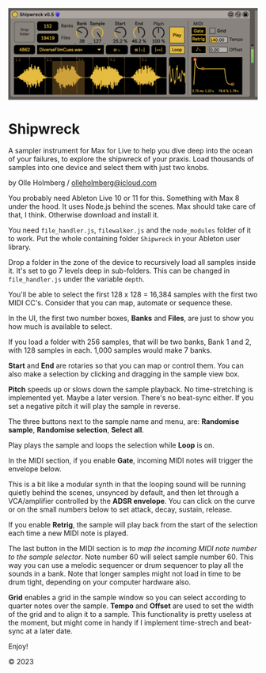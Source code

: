 ![Shipwreck](https://raw.githubusercontent.com/unremarkablegarden/shipwreck/main/Shipwreck.png)

# Shipwreck

A sampler instrument for Max for Live to help you dive deep into the ocean of your failures, to explore the shipwreck of your praxis. Load thousands of samples into one device and select them with just two knobs.

by Olle Holmberg / olleholmberg@icloud.com

You probably need Ableton Live 10 or 11 for this. Something with Max 8 under the hood. It uses Node.js behind the scenes. Max should take care of that, I think. Otherwise download and install it. 

You need `file_handler.js`, `filewalker.js` and the `node_modules` folder of it to work. Put the whole containing folder `Shipwreck` in your Ableton user library.

Drop a folder in the zone of the device to recursively load all samples inside it. It's set to go 7 levels deep in sub-folders. This can be changed in `file_handler.js` under the variable `depth`.

You'll be able to select the first 128 x 128 = 16,384 samples with the first two MIDI CC's. Consider that you can map, automate or sequence these.

In the UI, the first two number boxes, **Banks** and **Files**, are just to show you how much is available to select.

If you load a folder with 256 samples, that will be two banks, Bank 1 and 2, with 128 samples in each. 1,000 samples would make 7 banks.

**Start** and **End** are rotaries so that you can map or control them. You can also make a selection by clicking and dragging in the sample view box.

**Pitch** speeds up or slows down the sample playback. No time-stretching is implemented yet. Maybe a later version. There's no beat-sync either. If you set a negative pitch it will play the sample in reverse. 

The three buttons next to the sample name and menu, are: **Randomise sample**, **Randomise selection**, **Select all**.

Play plays the sample and loops the selection while **Loop** is on.

In the MIDI section, if you enable **Gate**, incoming MIDI notes will trigger the envelope below. 

This is a bit like a modular synth in that the looping sound will be running quietly behind the scenes, unsynced by default, and then let through a VCA/amplifier controlled by the **ADSR envelope**. You can click on the curve or on the small numbers below to set attack, decay, sustain, release.

If you enable **Retrig**, the sample will play back from the start of the selection each time a new MIDI note is played.

The last button in the MIDI section is to *map the incoming MIDI note number to the sample selector*. Note number 60 will select sample number 60. This way you can use a melodic sequencer or drum sequencer to play all the sounds in a bank. Note that longer samples might not load in time to be drum tight, depending on your computer hardware also.

**Grid** enables a grid in the sample window so you can select according to quarter notes over the sample. **Tempo** and **Offset** are used to set the width of the grid and to align it to a sample. This functionality is pretty useless at the moment, but might come in handy if I implement time-strech and beat-sync at a later date.

Enjoy!

© 2023